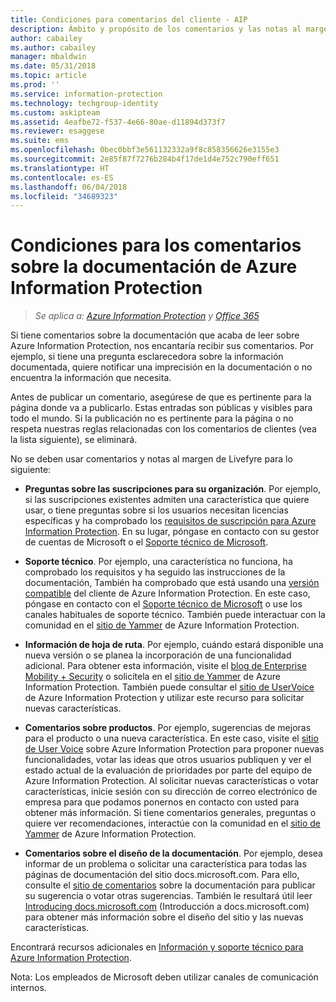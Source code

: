 ```yaml
---
title: Condiciones para comentarios del cliente - AIP
description: Ámbito y propósito de los comentarios y las notas al margen de Livefyre para la documentación de Azure Information Protection.
author: cabailey
ms.author: cabailey
manager: mbaldwin
ms.date: 05/31/2018
ms.topic: article
ms.prod: ''
ms.service: information-protection
ms.technology: techgroup-identity
ms.custom: askipteam
ms.assetid: 4eafbe72-f537-4e66-80ae-d11894d373f7
ms.reviewer: esaggese
ms.suite: ems
ms.openlocfilehash: 0bec0bbf3e561132332a9f8c858356626e3155e3
ms.sourcegitcommit: 2e85f87f7276b284b4f17de1d4e752c790eff651
ms.translationtype: HT
ms.contentlocale: es-ES
ms.lasthandoff: 06/04/2018
ms.locfileid: "34689323"
---
```

# <a name="house-rules-for-comments-on-the-azure-information-protection-documentation"></a>Condiciones para los comentarios sobre la documentación de Azure Information Protection

>*Se aplica a: [Azure Information Protection](https://azure.microsoft.com/pricing/details/information-protection) y [Office 365](http://download.microsoft.com/download/E/C/F/ECF42E71-4EC0-48FF-AA00-577AC14D5B5C/Azure_Information_Protection_licensing_datasheet_EN-US.pdf)*

Si tiene comentarios sobre la documentación que acaba de leer sobre Azure Information Protection, nos encantaría recibir sus comentarios. Por ejemplo, si tiene una pregunta esclarecedora sobre la información documentada, quiere notificar una imprecisión en la documentación o no encuentra la información que necesita. 

Antes de publicar un comentario, asegúrese de que es pertinente para la página donde va a publicarlo. Estas entradas son públicas y visibles para todo el mundo. Si la publicación no es pertinente para la página o no respeta nuestras reglas relacionadas con los comentarios de clientes (vea la lista siguiente), se eliminará.
 
No se deben usar comentarios y notas al margen de Livefyre para lo siguiente:
 
- **Preguntas sobre las suscripciones para su organización**. Por ejemplo, si las suscripciones existentes admiten una característica que quiere usar, o tiene preguntas sobre si los usuarios necesitan licencias específicas y ha comprobado los [requisitos de suscripción para Azure Information Protection](./get-started/requirements.md#subscription-for-azure-information-protection). En su lugar, póngase en contacto con su gestor de cuentas de Microsoft o el [Soporte técnico de Microsoft](./get-started/information-support.md#to-contact-microsoft-support).
    
- **Soporte técnico**. Por ejemplo, una característica no funciona, ha comprobado los requisitos y ha seguido las instrucciones de la documentación, También ha comprobado que está usando una [versión compatible](./rms-client/client-version-release-history.md#servicing-information-and-timelines) del cliente de Azure Information Protection. En este caso, póngase en contacto con el [Soporte técnico de Microsoft](./get-started/information-support.md#to-contact-microsoft-support) o use los canales habituales de soporte técnico. También puede interactuar con la comunidad en el [sitio de Yammer](https://www.yammer.com/AskIPTeam) de Azure Information Protection.

- **Información de hoja de ruta**. Por ejemplo, cuándo estará disponible una nueva versión o se planea la incorporación de una funcionalidad adicional. Para obtener esta información, visite el [blog de Enterprise Mobility + Security](https://cloudblogs.microsoft.com/enterprisemobility/?product=azure-information-protection,azure-rights-management-services) o solicítela en el [sitio de Yammer](https://www.yammer.com/AskIPTeam) de Azure Information Protection. También puede consultar el [sitio de UserVoice](https://msip.uservoice.com) de Azure Information Protection y utilizar este recurso para solicitar nuevas características.

- **Comentarios sobre productos**. Por ejemplo, sugerencias de mejoras para el producto o una nueva característica. En este caso, visite el [sitio de User Voice](https://msip.uservoice.com) sobre Azure Information Protection para proponer nuevas funcionalidades, votar las ideas que otros usuarios publiquen y ver el estado actual de la evaluación de prioridades por parte del equipo de Azure Information Protection. Al solicitar nuevas características o votar características, inicie sesión con su dirección de correo electrónico de empresa para que podamos ponernos en contacto con usted para obtener más información. Si tiene comentarios generales, preguntas o quiere ver recomendaciones, interactúe con la comunidad en el [sitio de Yammer](https://www.yammer.com/AskIPTeam) de Azure Information Protection. 

- **Comentarios sobre el diseño de la documentación**. Por ejemplo, desea informar de un problema o solicitar una característica para todas las páginas de documentación del sitio docs.microsoft.com. Para ello, consulte el [sitio de comentarios](https://msdocs.uservoice.com/forums/364242-general-site-feedback) sobre la documentación para publicar su sugerencia o votar otras sugerencias. También le resultará útil leer [Introducing docs.microsoft.com](/teamblog/introducing-docs-microsoft-com/) (Introducción a docs.microsoft.com) para obtener más información sobre el diseño del sitio y las nuevas características.

Encontrará recursos adicionales en [Información y soporte técnico para Azure Information Protection](./get-started/information-support.md). 

Nota: Los empleados de Microsoft deben utilizar canales de comunicación internos.

